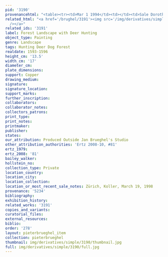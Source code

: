 ```yaml
---
pid: '3190'
provenancehtml: "<table><tr><td>Mar 1 1994</td><td></td><td>Sale Dorotheum Lot #136</td></tr></table>"
related_html: "<a href='/brughel/3191'><img src='/img/derivatives/simple/3191/thumbnail.jpg'
  /></a>"
related_ids: '3191'
label: Forest Landscape with Deer Hunting
object_type: Painting
genre: Landscape
tags: Hunting Deer Dog Forest
realdate: 1593-1596
height_cm: '13.5'
width_cm: '17'
diameter_cm:
plate_dimensions:
support: Copper
drawing_medium:
signature:
signature_location:
support_marks:
further_inscription:
collaborators:
collaborator_notes:
collectors_patrons:
print_type:
print_notes:
printmaker:
publisher:
states:
our_attribution: Produced Outside Jan Brueghel's Studio
other_attribution_authorities: 'Ertz 2008-10, #81'
ertz_1979:
ertz_2008: '81'
bailey_walker:
hollstein_no:
collection_type: Private
location_country:
location_city:
location_collection:
location_or_most_recent_sale_notes: Zürich, Koller, March 19, 1998
provenance: '5234'
bibliography:
exhibition_history:
related_works: '3191'
copies_and_variants:
curatorial_files:
external_resources:
biblio:
order: '278'
layout: pieterbrueghel_item
collection: pieterbrueghel
thumbnail: img/derivatives/simple/3190/thumbnail.jpg
full: img/derivatives/simple/3190/full.jpg
---
```


